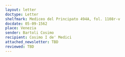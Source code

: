```yaml
---
layout: letter
doctype: Letter
shelfmark: Mediceo del Principato 494A, fol. 1108r-v
docdate: 05-09-1562
place: Venezia
sender: Bartoli Cosimo
recipient: Cosimo I de' Medici
attached_newsletter: TBD
reviewed: TBD
---
```


